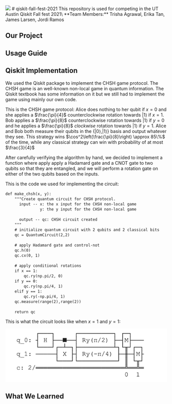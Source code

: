 <img src="https://render.githubusercontent.com/render/math?math=e^{i \pi} = -1">
# qiskit-fall-fest-2021
This repository is used for competing in the UT Austin Qiskit Fall fest 2021\
 **Team Members:** Trisha Agrawal, Erika Tan, James Larsen, Jordi Ramos

## Our Project

## Usage Guide

## Qiskit Implementation

We used the Qiskit package to implement the CHSH game protocol. The CHSH game is an well-known non-local game in quantum information. The Qiskit textbook has some information on it but we still had to implement the game using mainly our own code.

This is the CHSH game protocol: Alice does nothing to her qubit if $x=0$ and she applies a $\frac{\pi}{4}$ counterclockwise rotation towards $|1\rangle$ if $x=1$. Bob applies a $\frac{\pi}{8}$ counterclockwise rotation towards $|1\rangle$ if $y=0$ and he applies a $\frac{\pi}{8}$ *clockwise* rotation towards $|1\rangle$ if $y=1$. Alice and Bob both measure 
their qubits in the $\{|0\rangle,|1\rangle \}$ basis and output whatever they see. 
This strategy wins $\cos^2\left(\frac{\pi}{8}\right) \approx 85\%$ of the time, 
while any classical strategy can win with probability of at most $\frac{3}{4}$

After carefully verifying the algorithm by hand, we decided to implement a function where apply apply a Hadamard gate and a CNOT gate to two qubits so that they are entangled, and we will perform a rotation gate on either of the two qubits based on the inputs.

This is the code we used for implementing the circuit:
```
def make_chsh(x, y):
    """Create quantum circuit for CHSH protocol.
      input -- x: the x input for the CHSH non-local game
               y: the y input for the CHSH non-local game

      output -- qc: CHSH circuit created
    """
    # initialize quantum circuit with 2 qubits and 2 classical bits
    qc = QuantumCircuit(2,2)

    # apply Hadamard gate and control-not
    qc.h(0)
    qc.cx(0, 1)
    
    # apply conditional rotations
    if x == 1:
        qc.ry(np.pi/2, 0)
    if y == 0:
        qc.ry(np.pi/4, 1)
    elif y == 1:
        qc.ry(-np.pi/4, 1)
    qc.measure(range(2),range(2))
    
    return qc
```
This is what the circuit looks like when $x=1$ and $y=1$:

![](pictures/CHSH.png)


## What We Learned